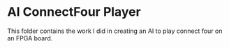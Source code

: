 AI ConnectFour Player
==================
This folder contains the work I did in creating an AI to play connect four on an FPGA board.

